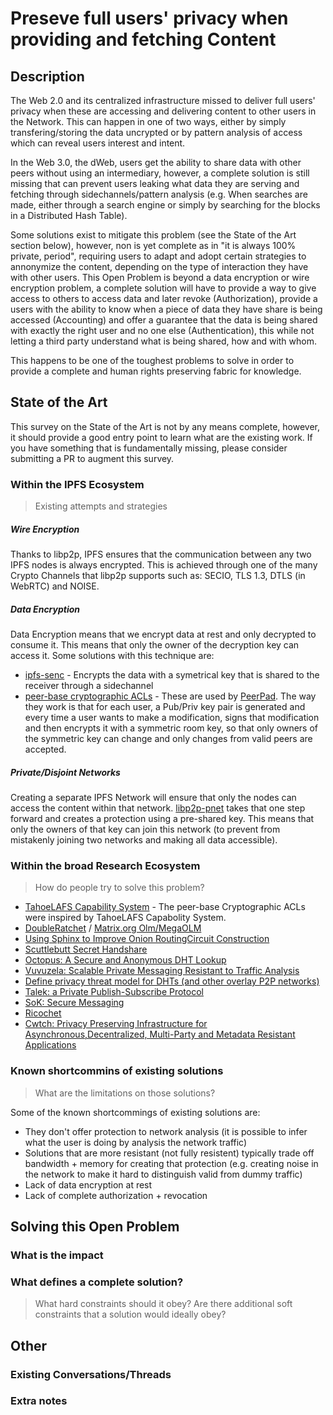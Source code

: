# Preseve full users' privacy when providing and fetching Content

## Description

The Web 2.0 and its centralized infrastructure missed to deliver full users' privacy when these are accessing and delivering content to other users in the Network. This can happen in one of two ways, either by simply transfering/storing the data uncrypted or by pattern analysis of access which can reveal users interest and intent.

In the Web 3.0, the dWeb, users get the ability to share data with other peers without using an intermediary, however, a complete solution is still missing that can prevent users leaking what data they are serving and fetching through sidechannels/pattern analysis (e.g. When searches are made, either through a search engine or simply by searching for the blocks in a Distributed Hash Table).

Some solutions exist to mitigate this problem (see the State of the Art section below), however, non is yet complete as in "it is always 100% private, period", requiring users to adapt and adopt certain strategies to annonymize the content, depending on the type of interaction they have with other users. This Open Problem is beyond a data encryption or wire encryption problem, a complete solution will have to provide a way to give access to others to access data and later revoke (Authorization), provide a users with the ability to know when a piece of data they have share is being accessed (Accounting) and offer a guarantee that the data is being shared with exactly the right user and no one else (Authentication), this while not letting a third party understand what is being shared, how and with whom.

This happens to be one of the toughest problems to solve in order to provide a complete and human rights preserving fabric for knowledge.

## State of the Art

This survey on the State of the Art is not by any means complete, however, it should provide a good entry point to learn what are the existing work. If you have something that is fundamentally missing, please consider submitting a PR to augment this survey. 

### Within the IPFS Ecosystem
> Existing attempts and strategies

##### Wire Encryption

Thanks to libp2p, IPFS ensures that the communication between any two IPFS nodes is always encrypted. This is achieved through one of the many Crypto Channels that libp2p supports such as: SECIO, TLS 1.3, DTLS (in WebRTC) and NOISE.

##### Data Encryption

Data Encryption means that we encrypt data at rest and only decrypted to consume it. This means that only the owner of the decryption key can access it. Some solutions with this technique are:

- [ipfs-senc](https://github.com/jbenet/ipfs-senc) - Encrypts the data with a symetrical key that is shared to the receiver through a sidechannel
- [peer-base cryptographic ACLs](https://github.com/peer-base/peer-base) - These are used by [PeerPad](https://peerpad.net). The way they work is that for each user, a Pub/Priv key pair is generated and every time a user wants to make a modification, signs that modification and then encrypts it with a symmetric room key, so that only owners of the symmetric key can change and only changes from valid peers are accepted.

##### Private/Disjoint Networks

Creating a separate IPFS Network will ensure that only the nodes can access the content within that network. [libp2p-pnet](https://github.com/libp2p/specs/blob/master/pnet/Private-Networks-PSK-V1.md) takes that one step forward and creates a protection using a pre-shared key. This means that only the owners of that key can join this network (to prevent from mistakenly joining two networks and making all data accessible).

### Within the broad Research Ecosystem
> How do people try to solve this problem?

- [TahoeLAFS Capability System](https://en.wikipedia.org/wiki/Tahoe-LAFS) - The peer-base Cryptographic ACLs were inspired by TahoeLAFS Capabolity System. 
- [DoubleRatchet](https://signal.org/docs/specifications/doubleratchet/) / [Matrix.org Olm/MegaOLM](https://gitlab.matrix.org/matrix-org/olm/blob/master/docs/olm.md#olm-a-cryptographic-ratchet)
- [Using Sphinx to Improve Onion RoutingCircuit Construction](https://www.cypherpunks.ca/~iang/pubs/SphinxOR.pdf)
- [Scuttlebutt Secret Handshare](https://dominictarr.github.io/secret-handshake-paper/shs.pdf)
- [Octopus: A Secure and Anonymous DHT Lookup](https://ieeexplore.ieee.org/document/6258005)
- [Vuvuzela: Scalable Private Messaging Resistant to Traffic Analysis](https://davidlazar.org/papers/vuvuzela.pdf)
- [Define privacy threat model for DHTs (and other overlay P2P networks)](https://github.com/gpestana/notes/issues/3)
- [Talek: a Private Publish-Subscribe Protocol](https://raymondcheng.net/download/papers/talek-tr.pdf)
- [SoK: Secure Messaging](https://ieeexplore.ieee.org/document/7163029)
- [Ricochet](https://github.com/ricochet-im/ricochet/blob/master/doc/protocol.md)
- [Cwtch: Privacy Preserving Infrastructure for Asynchronous,Decentralized, Multi-Party and Metadata Resistant Applications](https://cwtch.im/cwtch.pdf)

### Known shortcommins of existing solutions
> What are the limitations on those solutions?

Some of the known shortcommings of existing solutions are:

- They don't offer protection to network analysis (it is possible to infer what the user is doing by analysis the network traffic)
- Solutions that are more resistant (not fully resistent) typically trade off bandwidth + memory for creating that protection (e.g. creating noise in the network to make it hard to distinguish valid from dummy traffic) 
- Lack of data encryption at rest
- Lack of complete authorization + revocation

## Solving this Open Problem

### What is the impact

### What defines a complete solution?
> What hard constraints should it obey? Are there additional soft constraints that a solution would ideally obey?

## Other

### Existing Conversations/Threads

### Extra notes
